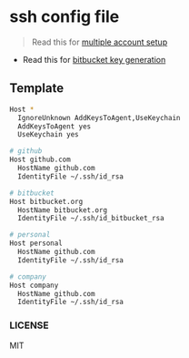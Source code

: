 # ssh config file

> Read this for [multiple account setup](https://stackoverflow.com/questions/2419566/best-way-to-use-multiple-ssh-private-keys-on-one-client)

- Read this for [bitbucket key generation](https://support.atlassian.com/bitbucket-cloud/docs/set-up-an-ssh-key/)

## Template

```sh
Host *
  IgnoreUnknown AddKeysToAgent,UseKeychain
  AddKeysToAgent yes
  UseKeychain yes

# github
Host github.com
  HostName github.com
  IdentityFile ~/.ssh/id_rsa

# bitbucket
Host bitbucket.org
  HostName bitbucket.org
  IdentityFile ~/.ssh/id_bitbucket_rsa

# personal
Host personal
  HostName github.com
  IdentityFile ~/.ssh/id_rsa

# company
Host company
  HostName github.com
  IdentityFile ~/.ssh/id_rsa
```

### LICENSE 

MIT
